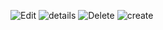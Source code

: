 
![Edit](https://github.com/AdhamMo1/AspNetCRUD-Movies/assets/92604033/0ef476e6-2449-4400-ab90-65e4d2f64db8)
![details](https://github.com/AdhamMo1/AspNetCRUD-Movies/assets/92604033/7ba89266-2296-4ccd-b265-d52fbfe2947d)
![Delete](https://github.com/AdhamMo1/AspNetCRUD-Movies/assets/92604033/606cee04-bb47-4cd3-b098-3b4e56c7d403)
![create](https://github.com/AdhamMo1/AspNetCRUD-Movies/assets/92604033/bfc549f3-65c6-4ec0-b034-3a81ac73f720)
